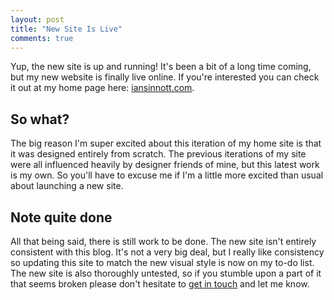 ```yaml
---
layout: post
title: "New Site Is Live"
comments: true
---
```


Yup, the new site is up and running! It's been a bit of a long time coming, but my new website is finally live online. If you're interested you can check it out at my home page here: [iansinnott.com](http://iansinnott.com).

## So what? 

The big reason I'm super excited about this iteration of my home site is that it was designed entirely from scratch. The previous iterations of my site were all influenced heavily by designer friends of mine, but this latest work is my own. So you'll have to excuse me if I'm a little more excited than usual about launching a new site.

## Note quite done

All that being said, there is still work to be done. The new site isn't entirely consistent with this blog. It's not a very big deal, but I really like consistency so updating this site to match the new visual style is now on my to-do list. The new site is also thoroughly untested, so if you stumble upon a part of it that seems broken please don't hesitate to [get in touch](http://iansinnott.com/contact) and let me know.


